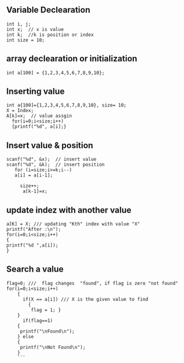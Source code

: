 ## Variable Declearation

``` 
int i, j;
int x;  // x is value
int k;  //k is position or index
int size = 10;

```


## array declearation or initialization

```
int a[100] = {1,2,3,4,5,6,7,8,9,10};
```


## Inserting value

```
int a{100]={1,2,3,4,5,6,7,8,9,10}, size= 10;
X = Index;
A[k]=x;  // value assgin
  for(i=0;i<size;i++)
  {printf("%d", a[i];}
  ```
 
 
  ## Insert value & position
  
  ```
  scanf("%d", &x);  // insert value
  scanf("%d", &k);  // insert position
     for (i=size;i>=k;i--)
     a[i] = a[i-1];
       
       size++;
        a[k-1]=x;
  ```

  ## update indez with another value
 
 ```
a[K] = X; /// updating "Kth" index with value "X"
printf("After :\n");
for(i=0;i<size;i++)
{
printf("%d ",a[i]);
}
 ```    

## Search a value

```
flag=0; ///  flag changes  "found", if flag is zero "not found"
for(i=0;i<size;i++)
    {
      if(X == a[i]) /// X is the given value to find
        {
         flag = 1; }
    }
      if(flag==1)
    {
     printf("\nFound\n");
    } else
    {
     printf("\nNot Found\n");
    }
    ```
